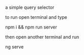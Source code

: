 a simple query selector 

to run open terminal and type 

npm i && npm run server

then open another terminal and run 

ng serve